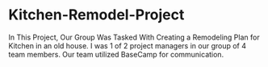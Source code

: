 # Kitchen-Remodel-Project
In This Project, Our Group Was Tasked With Creating a Remodeling Plan for Kitchen in an old house. 
I was 1 of 2 project managers in our group of 4 team members.
Our team utilized BaseCamp for communication.
